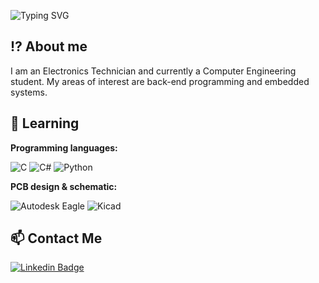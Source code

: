 ![Typing SVG](https://readme-typing-svg.demolab.com?font=Fira+Code&duration=4000&pause=100&center=true&vCenter=true&width=435&lines=Hi%2C+I'm+Jeferson+Marcante.;Welcome+to+my+profile.)

## ⁉️ About me
I am an Electronics Technician and currently a Computer Engineering student. My areas of interest are back-end programming and embedded systems.

## 📖 Learning
**Programming languages:**

![C](https://img.shields.io/badge/C-A8B9CC?style=flat&logo=c&logoColor=white)
![C#](https://img.shields.io/badge/C%23-512BD4?style=flat&logo=csharp&logoColor=white)
![Python](https://img.shields.io/badge/Python-3776AB?style=flat&logo=python&logoColor=white)

**PCB design & schematic:**

![Autodesk Eagle](https://img.shields.io/badge/Autodesk_Eagle-0072EF?style=flat&logo=Eagle&logoColor=white)
![Kicad](https://img.shields.io/badge/KiCad-314CB0?style=flat&logo=kicad&logoColor=white)

## 📫 Contact Me
[![Linkedin Badge](https://img.shields.io/badge/-JefersonMarcante-blue?style=flat&logo=Linkedin&logoColor=white&link=https://www.linkedin.com/in/JefersonMarcante/)](https://www.linkedin.com/in/JefersonMarcante/)

<!--
![Jeferson's GitHub stats](https://github-readme-stats.vercel.app/api?username=JefersonMarcante&theme=dark&hide=stars,commits,prs,issues,contribs)
![Top Langs](https://github-readme-stats.vercel.app/api/top-langs/?username=JefersonMarcante&layout=compact&langs_count=5&theme=dark)
![Readme Card](https://github-readme-stats.vercel.app/api/pin/?username=JefersonMarcante&repo={Repo})
-->
